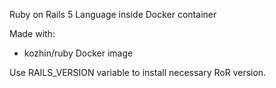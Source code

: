 
Ruby on Rails 5 Language inside Docker container

Made with:
- kozhin/ruby Docker image

Use RAILS_VERSION variable to install necessary RoR version.
